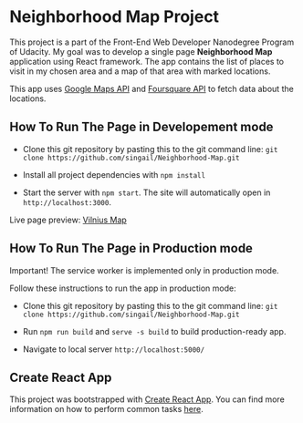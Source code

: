 # Neighborhood Map Project

This project is a part of the Front-End Web Developer Nanodegree Program of Udacity. My goal was to develop a single page **Neighborhood Map** application using React framework. The app contains the list of places to visit in my chosen area and a map of that area with marked locations. 

This app uses [Google Maps API](https://developers.google.com/maps/documentation/javascript/tutorial) and [Foursquare API](https://developer.foursquare.com/) to fetch data about the locations. 

## How To Run The Page in Developement mode

* Clone this git repository by pasting this to the git command line: `git clone https://github.com/singail/Neighborhood-Map.git`

* Install all project dependencies with `npm install`

* Start the server with `npm start`. The site will automatically open in `http://localhost:3000`.

Live page preview: [Vilnius Map](https://vilniusmap.netlify.com/)

## How To Run The Page in Production mode

Important! The service worker is implemented only in production mode. 

Follow these instructions to run the app in production mode:

* Clone this git repository by pasting this to the git command line: `git clone https://github.com/singail/Neighborhood-Map.git`

* Run `npm run build` and `serve -s build` to build production-ready app.

* Navigate to local server `http://localhost:5000/`

## Create React App

This project was bootstrapped with [Create React App](https://github.com/facebookincubator/create-react-app). You can find more information on how to perform common tasks [here](https://github.com/facebookincubator/create-react-app/blob/master/packages/react-scripts/template/README.md).